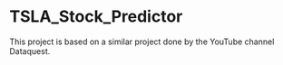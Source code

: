 # TSLA_Stock_Predictor

This project is based on a similar project done by the YouTube channel Dataquest. 
